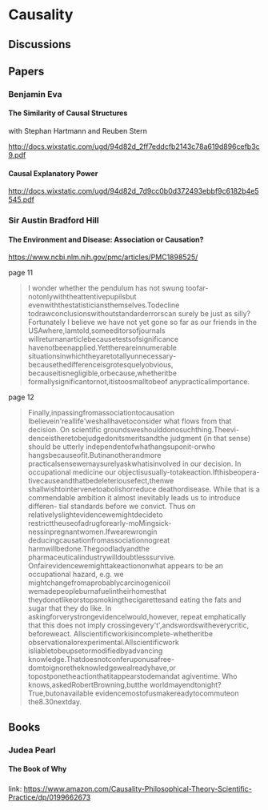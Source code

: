# Causality


## Discussions

## Papers

### Benjamin Eva

#### The Similarity of Causal Structures 

with Stephan Hartmann and Reuben Stern

http://docs.wixstatic.com/ugd/94d82d_2ff7eddcfb2143c78a619d896cefb3c9.pdf


#### Causal Explanatory Power

http://docs.wixstatic.com/ugd/94d82d_7d9cc0b0d372493ebbf9c6182b4e5545.pdf

### Sir Austin Bradford Hill

#### The Environment and Disease: Association or Causation?

https://www.ncbi.nlm.nih.gov/pmc/articles/PMC1898525/

page 11
> I wonder whether the pendulum has not swung toofar-notonlywiththeattentivepupilsbut evenwiththestatisticiansthemselves.Todecline todrawconclusionswithoutstandarderrorscan surely be just as silly? Fortunately I believe we have not yet gone so far as our friends in the USAwhere,Iamtold,someeditorsofjournals willreturnanarticlebecausetestsofsignificance havenotbeenapplied.Yetthereareinnumerable situationsinwhichtheyaretotallyunnecessary- becausethedifferenceisgrotesquelyobvious, becauseitisnegligible,orbecause,whetheritbe formallysignificantornot,itistoosmalltobeof anypracticalimportance.

page 12
> Finally,inpassingfromassociationtocausation Ibelievein'reallife'weshallhavetoconsider what flows from that decision. On scientific groundsweshoulddonosuchthing.Theevi- denceistheretobejudgedonitsmeritsandthe
judgment (in that sense) should be utterly independentofwhathangsuponit-orwho hangsbecauseofit.Butinanotherandmore practicalsensewemaysurelyaskwhatisinvolved in our decision. In occupational medicine our objectisusually-totakeaction.Ifthisbeopera- tivecauseandthatbedeleteriousefect,thenwe shallwishtointervenetoabolishorreduce deathordisease.
While that is a commendable ambition it almost inevitably leads us to introduce differen- tial standards before we convict. Thus on relativelyslightevidencewemightdecideto restricttheuseofadrugforearly-moMingsick- nessinpregnantwomen.Ifwearewrongin deducingcausationfromassociationnogreat harmwillbedone.Thegoodladyandthe pharmaceuticalindustrywilldoubtlesssurvive.
Onfairevidencewemighttakeactiononwhat appears to be an occupational hazard, e.g. we mightchangefromaprobablycarcinogenicoil
wemadepeopleburnafuelintheirhomesthat theydonotlikeorstopsmokingthecigarettesand eating the fats and sugar that they do like. In askingforverystrongevidenceIwould,however, repeat emphatically that this does not imply crossingevery't',andswordswitheverycritic, beforeweact.
Allscientificworkisincomplete-whetheritbe observationalorexperimental.Allscientificwork isliabletobeupsetormodifiedbyadvancing knowledge.Thatdoesnotconferuponusafree- domtoignoretheknowledgewealreadyhave,or topostponetheactionthatitappearstodemandat agiventime.
Who knows,askedRobertBrowning,butthe worldmayendtonight?True,butonavailable evidencemostofusmakereadytocommuteon the8.30nextday.

## Books

### Judea Pearl

#### The Book of Why



###

####

link: https://www.amazon.com/Causality-Philosophical-Theory-Scientific-Practice/dp/0199662673

